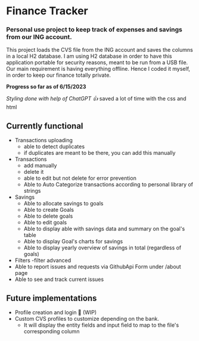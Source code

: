 # Finance Tracker
### Personal use project to keep track of expenses and savings from our ING account.

This project loads the CVS file from the ING account and saves the columns in a local H2 database.
I am using H2 database in order to have this application portable for security reasons, meant to be run from a USB file.
Our main requirement is having everything offline. Hence I coded it myself, in order to keep our finance totally private.

**Progress so far as of 6/15/2023**

_Styling done with help of ChatGPT 👍_ saved a lot of time with the css and html

## Currently functional

- Transactions uploading
  - able to detect duplicates
  - if duplicates are meant to be there, you can add this manually
- Transactions 
  - add manually
  - delete it
  - able to edit but not delete for error prevention
  - Able to Auto Categorize transactions according to personal library of strings
- Savings
  - Able to allocate savings to goals
  - Able to create Goals
  - Able to delete goals
  - Able to edit goals
  - Able to display able with savings data and summary on the goal's table
  - Able to display Goal's charts for savings
  - Able to display yearly overview of savings in total (regardless of goals)
- Filters
  -filter advanced 
- Able to report issues and requests via GithubApi Form under /about page
- Able to see and track current issues
          
## Future implementations

- Profile creation and login 🔨 (WIP) 
- Custom CVS profiles to customize depending on the bank.
  - It will display the entity fields and input field to map to the file's corresponding column

